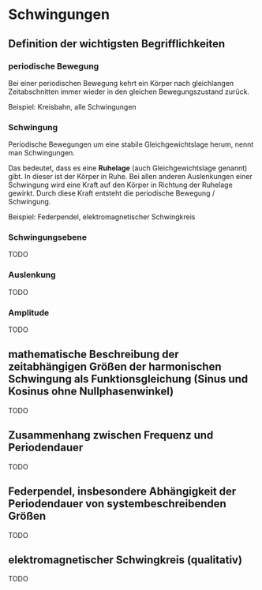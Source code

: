# Schwingungen

## Definition der wichtigsten Begrifflichkeiten

### periodische Bewegung

Bei einer periodischen Bewegung kehrt ein Körper nach gleichlangen Zeitabschnitten immer wieder in den gleichen Bewegungszustand zurück.

Beispiel: Kreisbahn, alle Schwingungen

### Schwingung

Periodische Bewegungen um eine stabile Gleichgewichtslage herum, nennt man Schwingungen.

Das bedeutet, dass es eine **Ruhelage** (auch Gleichgewichtslage genannt) gibt. In dieser ist der Körper in Ruhe. Bei allen anderen Auslenkungen einer Schwingung wird eine Kraft auf den Körper in Richtung der Ruhelage gewirkt. Durch diese Kraft entsteht die periodische Bewegung / Schwingung.

Beispiel: Federpendel, elektromagnetischer Schwingkreis

### Schwingungsebene

TODO

### Auslenkung

TODO

### Amplitude

TODO

## mathematische Beschreibung der zeitabhängigen Größen der harmonischen Schwingung als Funktionsgleichung (Sinus und Kosinus ohne Nullphasenwinkel)

TODO

## Zusammenhang zwischen Frequenz und Periodendauer

TODO

## Federpendel, insbesondere Abhängigkeit der Periodendauer von systembeschreibenden Größen

TODO

## elektromagnetischer Schwingkreis (qualitativ)

TODO
